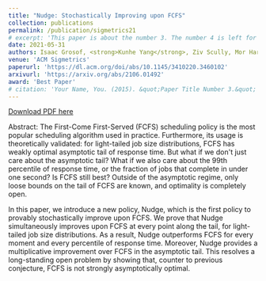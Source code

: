 ```yaml
---
title: "Nudge: Stochastically Improving upon FCFS"
collection: publications
permalink: /publication/sigmetrics21
# excerpt: 'This paper is about the number 3. The number 4 is left for future work.'
date: 2021-05-31
authors: Isaac Grosof, <strong>Kunhe Yang</strong>, Ziv Scully, Mor Harchol-Balter
venue: 'ACM Sigmetrics'
paperurl: 'https://dl.acm.org/doi/abs/10.1145/3410220.3460102'
arxivurl: 'https://arxiv.org/abs/2106.01492'
award: 'Best Paper'
# citation: 'Your Name, You. (2015). &quot;Paper Title Number 3.&quot; <i>Journal 1</i>. 1(3).'
---
```


<a href='https://arxiv.org/pdf/2106.01492.pdf'>Download PDF here</a>

Abstract: The First-Come First-Served (FCFS) scheduling policy is the most popular scheduling algorithm used in practice. Furthermore, its usage is theoretically validated: for light-tailed job size distributions, FCFS has weakly optimal asymptotic tail of response time. But what if we don't just care about the asymptotic tail? What if we also care about the 99th percentile of response time, or the fraction of jobs that complete in under one second? Is FCFS still best? Outside of the asymptotic regime, only loose bounds on the tail of FCFS are known, and optimality is completely open.

In this paper, we introduce a new policy, Nudge, which is the first policy to provably stochastically improve upon FCFS. We prove that Nudge simultaneously improves upon FCFS at every point along the tail, for light-tailed job size distributions. As a result, Nudge outperforms FCFS for every moment and every percentile of response time. Moreover, Nudge provides a multiplicative improvement over FCFS in the asymptotic tail. This resolves a long-standing open problem by showing that, counter to previous conjecture, FCFS is not strongly asymptotically optimal.